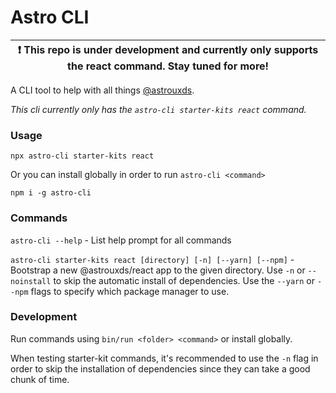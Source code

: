# Astro CLI

| :exclamation: This repo is under development and currently only supports the react command. Stay tuned for more! |
| ---------------------------------------------------------------------------------------------------------------- |

A CLI tool to help with all things [@astrouxds](https://github.com/RocketCommunicationsInc/astro).

_This cli currently only has the `astro-cli starter-kits react` command._

### Usage

`npx astro-cli starter-kits react`

Or you can install globally in order to run `astro-cli <command>`

```
npm i -g astro-cli
```

### Commands

`astro-cli --help` - List help prompt for all commands

`astro-cli starter-kits react [directory] [-n] [--yarn] [--npm]` - Bootstrap a new @astrouxds/react app to the given directory. Use `-n` or `--noinstall` to skip the automatic install of dependencies. Use the `--yarn` or `--npm` flags to specify which package manager to use.

### Development

Run commands using `bin/run <folder> <command>` or install globally.

When testing starter-kit commands, it's recommended to use the `-n` flag in order to skip the installation of dependencies since they can take a good chunk of time.
